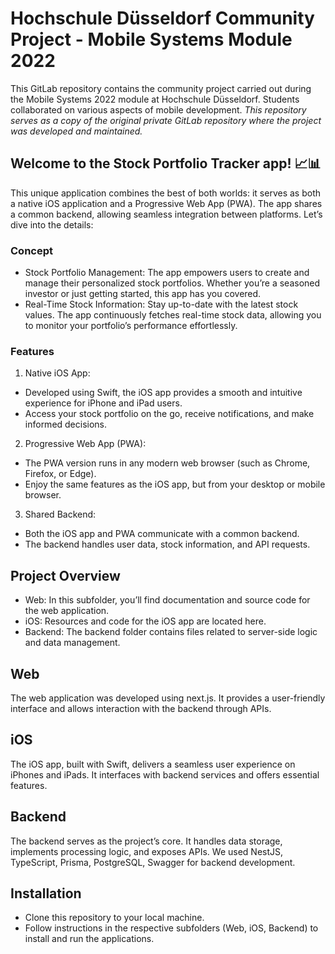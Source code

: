 # Hochschule Düsseldorf Community Project - Mobile Systems Module 2022
This GitLab repository contains the community project carried out during the Mobile Systems 2022 module at Hochschule Düsseldorf. Students collaborated on various aspects of mobile development. 
*This repository serves as a copy of the original private GitLab repository where the project was developed and maintained.*

## Welcome to the Stock Portfolio Tracker app! 📈📊

This unique application combines the best of both worlds: it serves as both a native iOS application and a Progressive Web App (PWA). The app shares a common backend, allowing seamless integration between platforms. Let’s dive into the details:

### Concept
- Stock Portfolio Management: The app empowers users to create and manage their personalized stock portfolios. Whether you’re a seasoned investor or just getting started, this app has you covered.
- Real-Time Stock Information: Stay up-to-date with the latest stock values. The app continuously fetches real-time stock data, allowing you to monitor your portfolio’s performance effortlessly.
### Features
1. Native iOS App:
- Developed using Swift, the iOS app provides a smooth and intuitive experience for iPhone and iPad users.
- Access your stock portfolio on the go, receive notifications, and make informed decisions.
2. Progressive Web App (PWA):
- The PWA version runs in any modern web browser (such as Chrome, Firefox, or Edge).
- Enjoy the same features as the iOS app, but from your desktop or mobile browser.
3. Shared Backend:
- Both the iOS app and PWA communicate with a common backend.
- The backend handles user data, stock information, and API requests.

## Project Overview
- Web: In this subfolder, you’ll find documentation and source code for the web application.
- iOS: Resources and code for the iOS app are located here.
- Backend: The backend folder contains files related to server-side logic and data management.

## Web
The web application was developed using next.js. It provides a user-friendly interface and allows interaction with the backend through APIs.

## iOS
The iOS app, built with Swift, delivers a seamless user experience on iPhones and iPads. It interfaces with backend services and offers essential features.

## Backend
The backend serves as the project’s core. It handles data storage, implements processing logic, and exposes APIs. We used NestJS, TypeScript,
Prisma, PostgreSQL, Swagger for backend development.

## Installation
- Clone this repository to your local machine.
- Follow instructions in the respective subfolders (Web, iOS, Backend) to install and run the applications.
